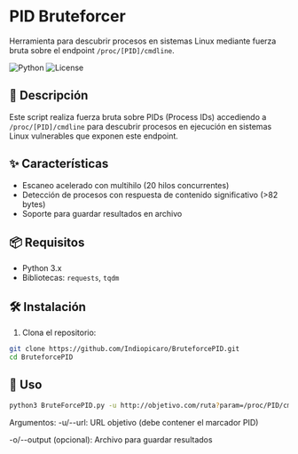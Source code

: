 # PID Bruteforcer

Herramienta para descubrir procesos en sistemas Linux mediante fuerza bruta sobre el endpoint `/proc/[PID]/cmdline`.

![Python](https://img.shields.io/badge/Python-3.x-blue?logo=python)
![License](https://img.shields.io/badge/License-MIT-green)

## 📌 Descripción

Este script realiza fuerza bruta sobre PIDs (Process IDs) accediendo a `/proc/[PID]/cmdline` para descubrir procesos en ejecución en sistemas Linux vulnerables que exponen este endpoint.

## ✨ Características

- Escaneo acelerado con multihilo (20 hilos concurrentes)
- Detección de procesos con respuesta de contenido significativo (>82 bytes)
- Soporte para guardar resultados en archivo

## 📦 Requisitos

- Python 3.x
- Bibliotecas: `requests`, `tqdm`

## 🛠 Instalación

1. Clona el repositorio:
```bash
git clone https://github.com/Indiopicaro/BruteforcePID.git
cd BruteforcePID
```

## 🚀 Uso
```bash
python3 BruteForcePID.py -u http://objetivo.com/ruta?param=/proc/PID/cmdline [-o output.txt]
```

Argumentos:
-u/--url: URL objetivo (debe contener el marcador PID)

-o/--output (opcional): Archivo para guardar resultados

